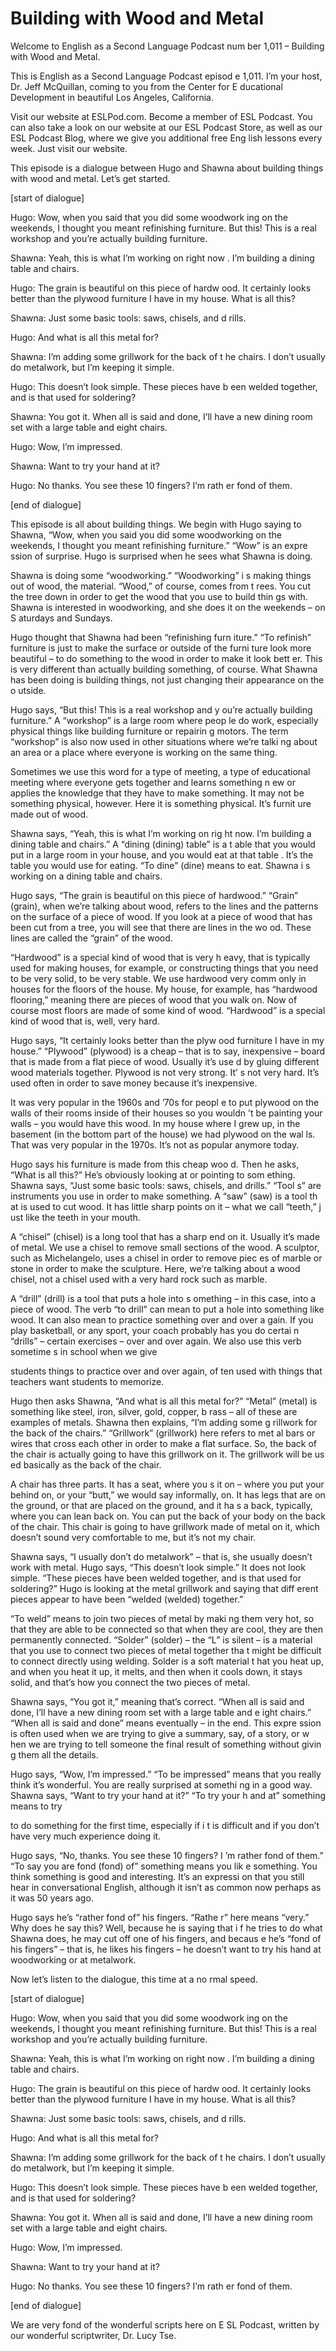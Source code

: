 # Building with Wood and Metal

Welcome to English as a Second Language Podcast num ber 1,011 – Building with Wood and Metal.

This is English as a Second Language Podcast episod e 1,011. I’m your host, Dr. Jeff McQuillan, coming to you from the Center for E ducational Development in beautiful Los Angeles, California.

Visit our website at ESLPod.com. Become a member of  ESL Podcast. You can also take a look on our website at our ESL Podcast Store, as well as our ESL Podcast Blog, where we give you additional free Eng lish lessons every week. Just visit our website.

This episode is a dialogue between Hugo and Shawna about building things with wood and metal. Let’s get started.

[start of dialogue]

Hugo: Wow, when you said that you did some woodwork ing on the weekends, I thought you meant refinishing furniture. But this! This is a real workshop and you’re actually building furniture.

Shawna: Yeah, this is what I’m working on right now . I’m building a dining table and chairs.

Hugo: The grain is beautiful on this piece of hardw ood. It certainly looks better than the plywood furniture I have in my house. What  is all this?

Shawna: Just some basic tools: saws, chisels, and d rills.

Hugo: And what is all this metal for?

Shawna: I’m adding some grillwork for the back of t he chairs. I don’t usually do metalwork, but I’m keeping it simple.

Hugo: This doesn’t look simple. These pieces have b een welded together, and is that used for soldering?

Shawna: You got it. When all is said and done, I’ll  have a new dining room set with a large table and eight chairs.

Hugo: Wow, I’m impressed.

Shawna: Want to try your hand at it?

Hugo: No thanks. You see these 10 fingers? I’m rath er fond of them.

[end of dialogue]

This episode is all about building things. We begin  with Hugo saying to Shawna, “Wow, when you said you did some woodworking on the  weekends, I thought you meant refinishing furniture.” “Wow” is an expre ssion of surprise. Hugo is surprised when he sees what Shawna is doing.

Shawna is doing some “woodworking.” “Woodworking” i s making things out of wood, the material. “Wood,” of course, comes from t rees. You cut the tree down in order to get the wood that you use to build thin gs with. Shawna is interested in woodworking, and she does it on the weekends – on S aturdays and Sundays.

Hugo thought that Shawna had been “refinishing furn iture.” “To refinish” furniture is just to make the surface or outside of the furni ture look more beautiful – to do something to the wood in order to make it look bett er. This is very different than actually building something, of course. What Shawna  has been doing is building things, not just changing their appearance on the o utside.

Hugo says, “But this! This is a real workshop and y ou’re actually building furniture.” A “workshop” is a large room where peop le do work, especially physical things like building furniture or repairin g motors. The term “workshop” is also now used in other situations where we’re talki ng about an area or a place where everyone is working on the same thing.

Sometimes we use this word for a type of meeting, a  type of educational meeting where everyone gets together and learns something n ew or applies the knowledge that they have to make something. It may not be something physical, however. Here it is something physical. It’s furnit ure made out of wood.

Shawna says, “Yeah, this is what I’m working on rig ht now. I’m building a dining table and chairs.” A “dining (dining) table” is a t able that you would put in a large room in your house, and you would eat at that table . It’s the table you would use for eating. “To dine” (dine) means to eat. Shawna i s working on a dining table and chairs.

Hugo says, “The grain is beautiful on this piece of  hardwood.” “Grain” (grain), when we’re talking about wood, refers to the lines and the patterns on the surface of a piece of wood. If you look at a piece of wood that has been cut from a tree, you will see that there are lines in the wo od. These lines are called the “grain” of the wood.

“Hardwood” is a special kind of wood that is very h eavy, that is typically used for making houses, for example, or constructing things that you need to be very solid, to be very stable. We use hardwood very comm only in houses for the floors of the house. My house, for example, has “hardwood flooring,” meaning there are pieces of wood that you walk on. Now of course most  floors are made of some kind of wood. “Hardwood” is a special kind of wood that is, well, very hard.

Hugo says, “It certainly looks better than the plyw ood furniture I have in my house.” “Plywood” (plywood) is a cheap – that is to  say, inexpensive – board that is made from a flat piece of wood. Usually it’s use d by gluing different wood materials together. Plywood is not very strong. It’ s not very hard. It’s used often in order to save money because it’s inexpensive.

It was very popular in the 1960s and ’70s for peopl e to put plywood on the walls of their rooms inside of their houses so you wouldn ’t be painting your walls – you would have this wood. In my house where I grew up, in the basement (in the bottom part of the house) we had plywood on the wal ls. That was very popular in the 1970s. It’s not as popular anymore today.

Hugo says his furniture is made from this cheap woo d. Then he asks, “What is all this?” He’s obviously looking at or pointing to som ething. Shawna says, “Just some basic tools: saws, chisels, and drills.” “Tool s” are instruments you use in order to make something. A “saw” (saw) is a tool th at is used to cut wood. It has little sharp points on it – what we call “teeth,” j ust like the teeth in your mouth.

A “chisel” (chisel) is a long tool that has a sharp  end on it. Usually it’s made of metal. We use a chisel to remove small sections of the wood. A sculptor, such as Michelangelo, uses a chisel in order to remove piec es of marble or stone in order to make the sculpture. Here, we’re talking about a wood chisel, not a chisel used with a very hard rock such as marble.

A “drill” (drill) is a tool that puts a hole into s omething – in this case, into a piece of wood. The verb “to drill” can mean to put a hole  into something like wood. It can also mean to practice something over and over a gain. If you play basketball, or any sport, your coach probably has you do certai n “drills” – certain exercises – over and over again. We also use this verb sometime s in school when we give

students things to practice over and over again, of ten used with things that teachers want students to memorize.

Hugo then asks Shawna, “And what is all this metal for?” “Metal” (metal) is something like steel, iron, silver, gold, copper, b rass – all of these are examples of metals. Shawna then explains, “I’m adding some g rillwork for the back of the chairs.” “Grillwork” (grillwork) here refers to met al bars or wires that cross each other in order to make a flat surface. So, the back  of the chair is actually going to have this grillwork on it. The grillwork will be us ed basically as the back of the chair.

A chair has three parts. It has a seat, where you s it on – where you put your behind on, or your “butt,” we would say informally,  on. It has legs that are on the ground, or that are placed on the ground, and it ha s a back, typically, where you can lean back on. You can put the back of your body  on the back of the chair. This chair is going to have grillwork made of metal  on it, which doesn’t sound very comfortable to me, but it’s not my chair.

Shawna says, “I usually don’t do metalwork” – that is, she usually doesn’t work with metal. Hugo says, “This doesn’t look simple.” It does not look simple. “These pieces have been welded together, and is that used for soldering?” Hugo is looking at the metal grillwork and saying that diff erent pieces appear to have been “welded (welded) together.”

“To weld” means to join two pieces of metal by maki ng them very hot, so that they are able to be connected so that when they are  cool, they are then permanently connected. “Solder” (solder) – the “L” is silent – is a material that you use to connect two pieces of metal together tha t might be difficult to connect directly using welding. Solder is a soft material t hat you heat up, and when you heat it up, it melts, and then when it cools down, it stays solid, and that’s how you connect the two pieces of metal.

Shawna says, “You got it,” meaning that’s correct. “When all is said and done, I’ll have a new dining room set with a large table and e ight chairs.” “When all is said and done” means eventually – in the end. This expre ssion is often used when we are trying to give a summary, say, of a story, or w hen we are trying to tell someone the final result of something without givin g them all the details.

Hugo says, “Wow, I’m impressed.” “To be impressed” means that you really think it’s wonderful. You are really surprised at somethi ng in a good way. Shawna says, “Want to try your hand at it?” “To try your h and at” something means to try

to do something for the first time, especially if i t is difficult and if you don’t have very much experience doing it.

Hugo says, “No, thanks. You see these 10 fingers? I ’m rather fond of them.” “To say you are fond (fond) of” something means you lik e something. You think something is good and interesting. It’s an expressi on that you still hear in conversational English, although it isn’t as common  now perhaps as it was 50 years ago.

Hugo says he’s “rather fond of” his fingers. “Rathe r” here means “very.” Why does he say this? Well, because he is saying that i f he tries to do what Shawna does, he may cut off one of his fingers, and becaus e he’s “fond of his fingers” – that is, he likes his fingers – he doesn’t want to try his hand at woodworking or at metalwork.

Now let’s listen to the dialogue, this time at a no rmal speed.

[start of dialogue]

Hugo: Wow, when you said that you did some woodwork ing on the weekends, I thought you meant refinishing furniture. But this! This is a real workshop and you’re actually building furniture.

Shawna: Yeah, this is what I’m working on right now . I’m building a dining table and chairs.

Hugo: The grain is beautiful on this piece of hardw ood. It certainly looks better than the plywood furniture I have in my house. What  is all this?

Shawna: Just some basic tools: saws, chisels, and d rills.

Hugo: And what is all this metal for?

Shawna: I’m adding some grillwork for the back of t he chairs. I don’t usually do metalwork, but I’m keeping it simple.

Hugo: This doesn’t look simple. These pieces have b een welded together, and is that used for soldering?

Shawna: You got it. When all is said and done, I’ll  have a new dining room set with a large table and eight chairs.

 Hugo: Wow, I’m impressed.

Shawna: Want to try your hand at it?

Hugo: No thanks. You see these 10 fingers? I’m rath er fond of them.

[end of dialogue]

We are very fond of the wonderful scripts here on E SL Podcast, written by our wonderful scriptwriter, Dr. Lucy Tse.



